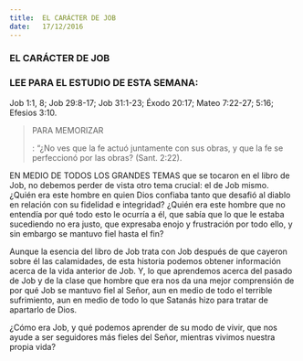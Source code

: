 ```yaml
---
title:  EL CARÁCTER DE JOB
date:   17/12/2016
---
```


### EL CARÁCTER DE JOB
### LEE PARA EL ESTUDIO DE ESTA SEMANA:
Job 1:1, 8; Job 29:8-17; Job 31:1-23; Éxodo 20:17; Mateo 7:22-27; 5:16; Efesios 3:10.

> <p>PARA MEMORIZAR</p>:
> “¿No ves que la fe actuó juntamente con sus obras, y que la fe se perfeccionó por las obras? (Sant. 2:22).

EN MEDIO DE TODOS LOS GRANDES TEMAS que se tocaron en el libro de Job, no debemos perder de vista otro tema crucial: el de Job mismo. ¿Quién era este hombre en quien Dios confiaba tanto que desafió al diablo en relación con su fidelidad e integridad? ¿Quién era este hombre que no entendía por qué todo esto le ocurría a él, que sabía que lo que le estaba sucediendo no era justo, que expresaba enojo y frustración por todo ello, y sin embargo se mantuvo fiel hasta el fin?

Aunque la esencia del libro de Job trata con Job después de que cayeron sobre él las calamidades, de esta historia podemos obtener información acerca de la vida anterior de Job. Y, lo que aprendemos acerca del pasado de Job y de la clase que hombre que era nos da una mejor comprensión de por qué Job se mantuvo fiel al Señor, aun en medio de todo el terrible sufrimiento, aun en medio de todo lo que Satanás hizo para tratar de apartarlo de Dios.

¿Cómo era Job, y qué podemos aprender de su modo de vivir, que nos ayude a ser seguidores más fieles del Señor, mientras vivimos nuestra propia vida?